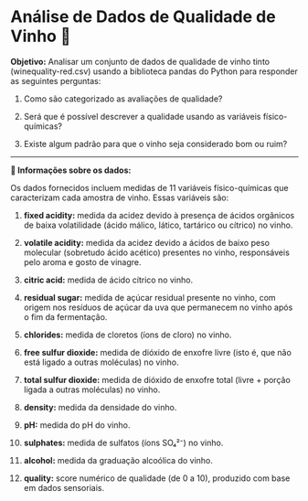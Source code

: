 # Análise de Dados de Qualidade de Vinho 🍷

**Objetivo:** Analisar um conjunto de dados de qualidade de vinho tinto (winequality-red.csv) usando a biblioteca pandas do Python para responder as seguintes perguntas:

1. Como são categorizado as avaliações de qualidade?

2. Será que é possível descrever a qualidade usando as variáveis físico-químicas?

3. Existe algum padrão para que o vinho seja considerado bom ou ruim?

-----------
**📄 Informações sobre os dados:**

Os dados fornecidos incluem medidas de 11 variáveis físico-químicas que caracterizam cada amostra de vinho. Essas variáveis são:

1. **fixed acidity:** medida da acidez devido à presença de ácidos orgânicos de baixa volatilidade (ácido málico, lático, tartárico ou cítrico) no vinho.

2. **volatile acidity:** medida da acidez devido a ácidos de baixo peso molecular (sobretudo ácido acético) presentes no vinho, responsáveis pelo aroma e gosto de vinagre.

3. **citric acid:** medida de ácido cítrico no vinho.

4. **residual sugar:** medida de açúcar residual presente no vinho, com origem nos resíduos de açúcar da uva que permanecem no vinho após o fim da fermentação.

5. **chlorides:** medida de cloretos (íons de cloro) no vinho.

6. **free sulfur dioxide:** medida de dióxido de enxofre livre (isto é, que não está ligado a outras moléculas) no vinho.

7. **total sulfur dioxide:** medida de dióxido de enxofre total (livre + porção ligada a outras moléculas) no vinho.

8. **density:** medida da densidade do vinho.

9. **pH:** medida do pH do vinho.

10. **sulphates:** medida de sulfatos (íons SO₄²⁻) no vinho.

11. **alcohol:** medida da graduação alcoólica do vinho.

12. **quality:** score numérico de qualidade (de 0 a 10), produzido com base em dados sensoriais.

